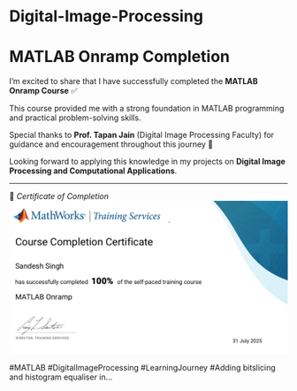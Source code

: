 # Digital-Image-Processing


#  MATLAB Onramp Completion

I’m excited to share that I have successfully completed the **MATLAB Onramp Course** ✅  

This course provided me with a strong foundation in MATLAB programming and practical problem-solving skills.  

Special thanks to **Prof. Tapan Jain** (Digital Image Processing Faculty) for guidance and encouragement throughout this journey 🙏  

Looking forward to applying this knowledge in my projects on **Digital Image Processing and Computational Applications**.  

---

📌 *Certificate of Completion*  
![MATLAB Onramp Certificate](matlabcertificate.png) <!-- Replace with your certificate image file path -->

#MATLAB #DigitalImageProcessing #LearningJourney
#Adding bitslicing and histogram equaliser in...
